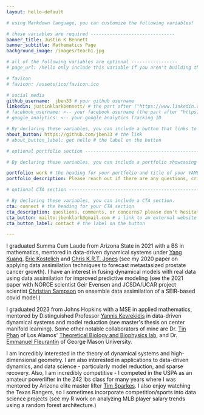 ```yaml
---
layout: hello-default

# using Markdown language, you can customize the following variables!

# these variables are required -------------------------------
banner_title: Justin K Bennett
banner_subtitle: Mathematics Page
background_image: /images/teach1.jpg

# all of the following variables are optional -----------------
# page_url: /hello only include this variable if you aren't building the page to your primary domain 

# favicon
# favicon: /assets/ico/favicon.ico

# social media
github_username:  jben33 # your github username
linkedin: justinklarkbennett/ # the part after ("https://www.linkedin.com/in/...")
# facebook_username: <-- your facebook username (the part after "https://www.facebook.com/...")
# google_analytics: <-- your google analytics Tracking ID

# By declaring these variables, you can include a button that links to an external website or to media.
about_button: https://github.com/jben33 # the link
# about_button_label: get hello # the label on the button

# optional portfolio section ------------------------------------------

# By declaring these variables, you can include a portfolio showcasing your work and organize your portfolio's items into a custom layout, all without adding any CSS. In addition, you must 1) create an HTML file in the_includes folder for each project with the text you'd like to display, and 2) create a YAML file in the _data folder describing the order in which each project should be shown and categorized. See `/includes/example.html` and `/_data/work.yml` for examples.

portfolio: work # the heading for your portfolio and title of your YAML file
portfolio_description: Please reach out if there are any questions, critiques, or if interested in collaborations. # a description to be desplayed below the heading and above the content

# optional CTA section --------------------------------------------------

# By declaring these variables, you can include a CTA section.
cta: connect # the heading for your CTA section
cta_description: questions, comments, or concerns? please don't hesitate to reach out. # a description to be desplayed below the heading and above the content
cta_button: mailto:jbenklark@gmail.com # a link to an external website or to media
cta_button_label: contact # the label on the button

---			
```

[//]: # (write a bit about yourself here)
I graduated Summa Cum Laude from Arizona State in 2021 with a BS in mathematics, mentored in data-driven dynamical systems under <a href="https://search.asu.edu/profile/11246">Yang Kuang</a>, <a href="https://search.asu.edu/profile/57462">Eric Kostelich</a> and <a href="https://tarheels.live/applieddynamics/christopher-jones/">Chris K.R.T. Jones</a> (see my 2020 paper on applying data assimilation techniques to forecast metastasized prostate cancer growth). I have an interest in fusing dynamical models with real data using data assimilation for improved predictive modeling (see the 2021 paper with NORCE scientist Geir Evensen and JCSDA/UCAR project scientist <a href="https://www.jcsda.org/christian-sampson">Christian Sampson</a> on ensemble data assimilation of a SEIR-based covid model.) 

I graduated 2023 from Johns Hopkins with a MSE in applied mathematics, mentored by Distinguished Professor <a href="https://engineering.jhu.edu/faculty/ioannis-kevrekidis/">Yannis Kevrekidis</a> in data-driven dynamical systems and model reduction (see master's thesis on center manifold learning). Some other notable collaborators of mine are Dr. <a href="https://www.researchgate.net/profile/Tin-Phan">Tin Phan</a> of Los Alamos' <a href="https://www.lanl.gov/org/ddste/aldsc/theoretical/theoretical-biology-biophysics/index.php">Theoretical Biology and Biophysics lab</a>, and Dr. <a href="https://emmanuelfleurantin.info">Emmanuel Fleurantin</a> of George Mason University. 

I am incredibly interested in the theory of dynamical systems and high-dimensional geometry. I am also interested in applications to data-driven dynamics, and data science - particularly model reduction, and sparse recovery. Also, I am incredibly competitive - I competed in the USPA as an amateur powerlifter in the 242 lbs class for many years where I was mentored by Arizona elite master lifter <a href="https://www.diehardpeoria.com/">Tim Sparkes</a>. I also enjoy watching the Texas Rangers, so I sometimes incorporate competition/sports into data science projects (see my R work on analyzing MLB player salary trends using a random forest architecture.) 

